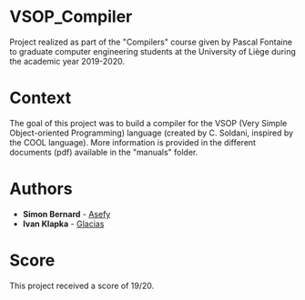 # VSOP_Compiler
Project realized as part of the "Compilers" course given by Pascal Fontaine to graduate computer engineering students at the University of Liège during the academic year 2019-2020.

# Context
The goal of this project was to build a compiler for the VSOP (Very Simple Object-oriented Programming) language (created by C. Soldani, inspired by the COOL language). More information is provided in the different documents (pdf) available in the "manuals" folder.

# Authors
* **Simon Bernard** - [Asefy](https://github.com/Asefy)
* **Ivan Klapka** - [Glacias](https://github.com/Glacias)

# Score
This project received a score of 19/20.
